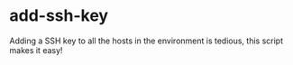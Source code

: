 add-ssh-key
========

Adding a SSH key to all the hosts in the environment is tedious, this script makes it easy!
